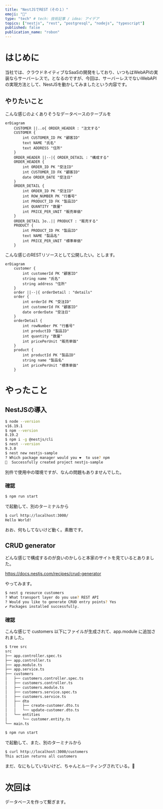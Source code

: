 ```yaml
---
title: "NestJSでREST（その１）"
emoji: "🦁"
type: "tech" # tech: 技術記事 / idea: アイデア
topics: ["nestjs", "rest", "postgresql", "nodejs", "typescript"]
published: false
publication_name: "robon"
---
```


# はじめに
当社では、クラウドネイティブなSaaSの開発をしており、いつもはWebAPIの実装ならサーバーレスで。となるのですが、今回は、サーバーレスでないWebAPIの実現方法として、NestJSを動かしてみましたという内容です。

## やりたいこと
こんな感じのよくありそうなデータベースのテーブルを
```mermaid
erDiagram
    CUSTOMER ||..o{ ORDER_HEADER : "注文する"
    CUSTOMER {
        int CUSTOMER_ID PK "顧客ID"
        text NAME "氏名"
        text ADDRESS "住所"
    }
    ORDER_HEADER ||--|{ ORDER_DETAIL : "構成する"
    ORDER_HEADER {
        int ORDER_ID PK "受注ID"
        int CUSTOMER_ID FK "顧客ID"
        date ORDER_DATE "受注日"
    }
    ORDER_DETAIL {
        int ORDER_ID PK "受注ID"
        int ROW_NUMBER PK "行番号"
        int PRODUCT_ID FK "製品ID"
        int QUANTITY "数量"
        int PRICE_PER_UNIT "販売単価"
    }
    ORDER_DETAIL }o..|| PRODUCT : "販売する"
    PRODUCT {
        int PRODUCT_ID PK "製品ID"
        text NAME "製品名"
        int PRICE_PER_UNIT "標準単価"
    }
```

こんな感じのRESTリソースとして公開したい。とします。
```mermaid
erDiagram
    customer {
        int customerId PK "顧客ID"
        string name "氏名"
        string address "住所"
    }
    order ||--|{ orderDetail : "details"
    order {
        int orderId PK "受注ID"
        int customerId FK "顧客ID"
        date orderDate "受注日"
    }
    orderDetail {
        int rowNumber PK "行番号"
        int productID "製品ID"
        int quantity "数量"
        int pricePerUnit "販売単価"
    }
    product {
        int productId PK "製品ID"
        string name "製品名"
        int pricePerUnit "標準単価"
    }
```

# やったこと
## NestJSの導入
```bash
$ node --version
v16.19.1
$ npm --version
8.19.2
$ npm i -g @nestjs/cli
$ nest --version
9.3.0
$ nest new nestjs-sample
? Which package manager would you ❤️  to use? npm
🚀  Successfully created project nestjs-sample
```
別件で使用中の環境ですが、なんの問題もありませんでした。

### 確認
```bash
$ npm run start
```
で起動して、別のターミナルから

```bash
$ curl http://localhost:3000/
Hello World!
```
おお、何もしてないけど動く。素敵です。

## CRUD generator
どんな感じで構成するのが良いのかしらと本家のサイトを見ているとありました。

https://docs.nestjs.com/recipes/crud-generator

やってみます。
```bash
$ nest g resource customers
? What transport layer do you use? REST API
? Would you like to generate CRUD entry points? Yes
✔ Packages installed successfully.
```

### 確認
こんな感じで customers 以下にファイルが生成されて、app.module に追加されました。
```bash
$ tree src
src
├── app.controller.spec.ts
├── app.controller.ts
├── app.module.ts
├── app.service.ts
├── customers
│   ├── customers.controller.spec.ts
│   ├── customers.controller.ts
│   ├── customers.module.ts
│   ├── customers.service.spec.ts
│   ├── customers.service.ts
│   ├── dto
│   │   ├── create-customer.dto.ts
│   │   └── update-customer.dto.ts
│   └── entities
│       └── customer.entity.ts
└── main.ts
```

```bash
$ npm run start
```
で起動して、また、別のターミナルから

```bash
$ curl http://localhost:3000/customers
This action returns all customers
```
まだ、なにもしていないけど、ちゃんとルーティングされている。👏

# 次回は

データベースを作って繋ぎます。

<!-- https://zenn.dev/robon/articles/32bf49163826ca -->
